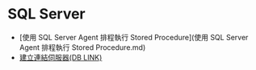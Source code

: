 # SQL Server

* [使用 SQL Server Agent 排程執行 Stored Procedure](使用 SQL Server Agent 排程執行 Stored Procedure.md)
* [建立連結伺服器(DB LINK)](建立連結伺服器.md)
